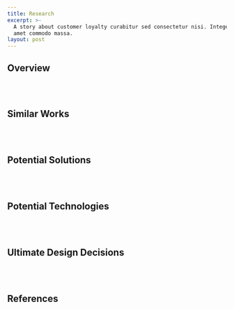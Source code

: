 ```yaml
---
title: Research
excerpt: >-
  A story about customer loyalty curabitur sed consectetur nisi. Integer sit
  amet commodo massa.
layout: post
---
```


## Overview

<br>

<br>

## Similar Works

<br>

<br>

## Potential Solutions

<br>

<br>

## Potential Technologies

<br>

<br>

## Ultimate Design Decisions

<br>

<br>

## References

<br>
